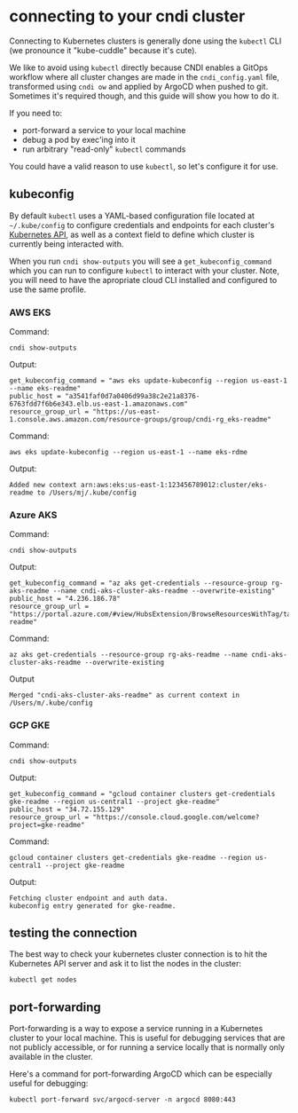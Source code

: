 # connecting to your cndi cluster

Connecting to Kubernetes clusters is generally done using the `kubectl` CLI (we
pronounce it "kube-cuddle" because it's cute).

We like to avoid using `kubectl` directly because CNDI enables a GitOps workflow
where all cluster changes are made in the `cndi_config.yaml` file, transformed
using `cndi ow` and applied by ArgoCD when pushed to git. Sometimes it's
required though, and this guide will show you how to do it.

If you need to:

- port-forward a service to your local machine
- debug a pod by exec'ing into it
- run arbitrary "read-only" `kubectl` commands

You could have a valid reason to use `kubectl`, so let's configure it for use.

## kubeconfig

By default `kubectl` uses a YAML-based configuration file located at
`~/.kube/config` to configure credentials and endpoints for each cluster's
[Kubernetes API](https://kubernetes.io/docs/concepts/overview/kubernetes-api/),
as well as a context field to define which cluster is currently being interacted
with.

When you run `cndi show-outputs` you will see a `get_kubeconfig_command` which
you can run to configure `kubectl` to interact with your cluster. Note, you will
need to have the apropriate cloud CLI installed and configured to use the same
profile.

### AWS EKS

Command:

```shell
cndi show-outputs
```

Output:

```
get_kubeconfig_command = "aws eks update-kubeconfig --region us-east-1 --name eks-readme"
public_host = "a3541faf0d7a0406d99a38c2e21a8376-6763fdd7f6b6e343.elb.us-east-1.amazonaws.com"
resource_group_url = "https://us-east-1.console.aws.amazon.com/resource-groups/group/cndi-rg_eks-readme"
```

Command:

```shell
aws eks update-kubeconfig --region us-east-1 --name eks-rdme
```

Output:

```
Added new context arn:aws:eks:us-east-1:123456789012:cluster/eks-readme to /Users/mj/.kube/config
```

### Azure AKS

Command:

```shell
cndi show-outputs
```

Output:

```
get_kubeconfig_command = "az aks get-credentials --resource-group rg-aks-readme --name cndi-aks-cluster-aks-readme --overwrite-existing"
public_host = "4.236.186.78"
resource_group_url = "https://portal.azure.com/#view/HubsExtension/BrowseResourcesWithTag/tagName/CNDIProject/tagValue/aks-readme"
```

Command:

```shell
az aks get-credentials --resource-group rg-aks-readme --name cndi-aks-cluster-aks-readme --overwrite-existing
```

Output

```
Merged "cndi-aks-cluster-aks-readme" as current context in /Users/m/.kube/config
```

### GCP GKE

Command:

```shell
cndi show-outputs
```

Output:

```
get_kubeconfig_command = "gcloud container clusters get-credentials gke-readme --region us-central1 --project gke-readme"
public_host = "34.72.155.129"
resource_group_url = "https://console.cloud.google.com/welcome?project=gke-readme"
```

Command:

```shell
gcloud container clusters get-credentials gke-readme --region us-central1 --project gke-readme
```

Output:

```
Fetching cluster endpoint and auth data.
kubeconfig entry generated for gke-readme.
```

## testing the connection

The best way to check your kubernetes cluster connection is to hit the
Kubernetes API server and ask it to list the nodes in the cluster:

```shell
kubectl get nodes
```

## port-forwarding

Port-forwarding is a way to expose a service running in a Kubernetes cluster to
your local machine. This is useful for debugging services that are not publicly
accessible, or for running a service locally that is normally only available in
the cluster.

Here's a command for port-forwarding ArgoCD which can be especially useful for
debugging:

```shell
kubectl port-forward svc/argocd-server -n argocd 8080:443
```
